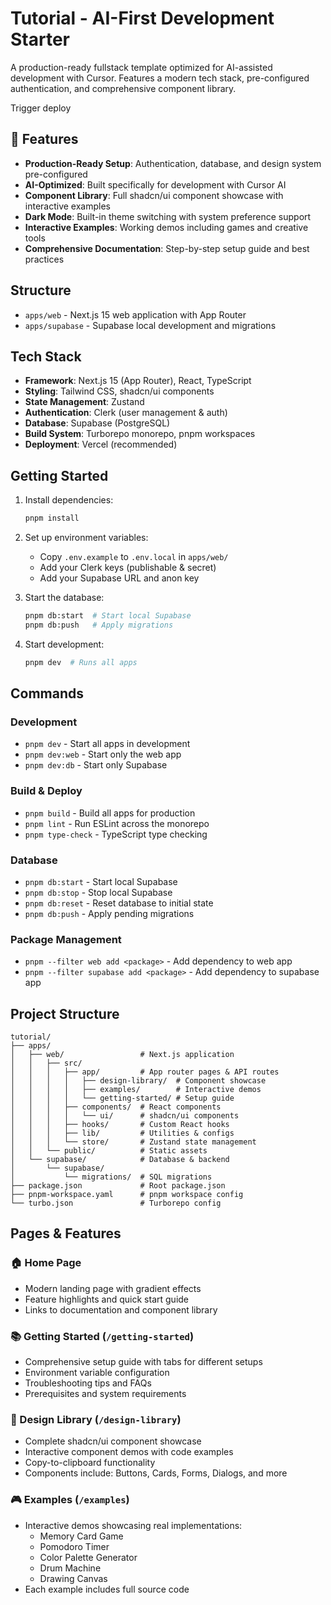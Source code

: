 # Tutorial - AI-First Development Starter

A production-ready fullstack template optimized for AI-assisted development with Cursor. Features a modern tech stack, pre-configured authentication, and comprehensive component library.

Trigger deploy

## 🚀 Features

- **Production-Ready Setup**: Authentication, database, and design system pre-configured
- **AI-Optimized**: Built specifically for development with Cursor AI
- **Component Library**: Full shadcn/ui component showcase with interactive examples
- **Dark Mode**: Built-in theme switching with system preference support
- **Interactive Examples**: Working demos including games and creative tools
- **Comprehensive Documentation**: Step-by-step setup guide and best practices

## Structure

- `apps/web` - Next.js 15 web application with App Router
- `apps/supabase` - Supabase local development and migrations

## Tech Stack

- **Framework**: Next.js 15 (App Router), React, TypeScript
- **Styling**: Tailwind CSS, shadcn/ui components
- **State Management**: Zustand
- **Authentication**: Clerk (user management & auth)
- **Database**: Supabase (PostgreSQL)
- **Build System**: Turborepo monorepo, pnpm workspaces
- **Deployment**: Vercel (recommended)

## Getting Started

1. Install dependencies:

   ```bash
   pnpm install
   ```

2. Set up environment variables:

   - Copy `.env.example` to `.env.local` in `apps/web/`
   - Add your Clerk keys (publishable & secret)
   - Add your Supabase URL and anon key

3. Start the database:

   ```bash
   pnpm db:start  # Start local Supabase
   pnpm db:push   # Apply migrations
   ```

4. Start development:
   ```bash
   pnpm dev  # Runs all apps
   ```

## Commands

### Development

- `pnpm dev` - Start all apps in development
- `pnpm dev:web` - Start only the web app
- `pnpm dev:db` - Start only Supabase

### Build & Deploy

- `pnpm build` - Build all apps for production
- `pnpm lint` - Run ESLint across the monorepo
- `pnpm type-check` - TypeScript type checking

### Database

- `pnpm db:start` - Start local Supabase
- `pnpm db:stop` - Stop local Supabase
- `pnpm db:reset` - Reset database to initial state
- `pnpm db:push` - Apply pending migrations

### Package Management

- `pnpm --filter web add <package>` - Add dependency to web app
- `pnpm --filter supabase add <package>` - Add dependency to supabase app

## Project Structure

```
tutorial/
├── apps/
│   ├── web/                 # Next.js application
│   │   ├── src/
│   │   │   ├── app/         # App router pages & API routes
│   │   │   │   ├── design-library/  # Component showcase
│   │   │   │   ├── examples/        # Interactive demos
│   │   │   │   └── getting-started/ # Setup guide
│   │   │   ├── components/  # React components
│   │   │   │   └── ui/      # shadcn/ui components
│   │   │   ├── hooks/       # Custom React hooks
│   │   │   ├── lib/         # Utilities & configs
│   │   │   └── store/       # Zustand state management
│   │   └── public/          # Static assets
│   └── supabase/            # Database & backend
│       └── supabase/
│           └── migrations/  # SQL migrations
├── package.json             # Root package.json
├── pnpm-workspace.yaml      # pnpm workspace config
└── turbo.json               # Turborepo config
```

## Pages & Features

### 🏠 Home Page

- Modern landing page with gradient effects
- Feature highlights and quick start guide
- Links to documentation and component library

### 📚 Getting Started (`/getting-started`)

- Comprehensive setup guide with tabs for different setups
- Environment variable configuration
- Troubleshooting tips and FAQs
- Prerequisites and system requirements

### 🎨 Design Library (`/design-library`)

- Complete shadcn/ui component showcase
- Interactive component demos with code examples
- Copy-to-clipboard functionality
- Components include: Buttons, Cards, Forms, Dialogs, and more

### 🎮 Examples (`/examples`)

- Interactive demos showcasing real implementations:
  - Memory Card Game
  - Pomodoro Timer
  - Color Palette Generator
  - Drum Machine
  - Drawing Canvas
- Each example includes full source code
